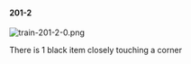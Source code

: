 #### 201-2
![train-201-2-0.png](https://github.com/lil-lab/nlvr/raw/master/nlvr/train/images/53/train-201-2-0.png "train-201-2-0.png")

There is 1 black item closely touching a corner
